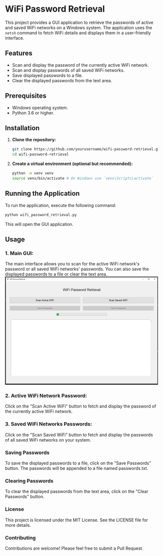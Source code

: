 # WiFi Password Retrieval

This project provides a GUI application to retrieve the passwords of active and saved WiFi networks on a Windows system. The application uses the `netsh` command to fetch WiFi details and displays them in a user-friendly interface.

## Features

- Scan and display the password of the currently active WiFi network.
- Scan and display passwords of all saved WiFi networks.
- Save displayed passwords to a file.
- Clear the displayed passwords from the text area.

## Prerequisites

- Windows operating system.
- Python 3.6 or higher.

## Installation

1. **Clone the repository:**

    ```bash
    git clone https://github.com/yourusername/wifi-password-retrieval.git
    cd wifi-password-retrieval
    ```

2. **Create a virtual environment (optional but recommended):**

    ```bash
    python -m venv venv
    source venv/bin/activate # On Windows use `venv\Scripts\activate`
    ```

## Running the Application

To run the application, execute the following command:

```bash
python wifi_password_retrieval.py
```

This will open the GUI application.

## Usage

### 1.	Main GUI:
The main interface allows you to scan for the active WiFi network's password or all saved WiFi networks' passwords. You can also save the displayed passwords to a file or clear the text area.
![Main GUI](wifi_scanner.png)

### 2.	Active WiFi Network Password:
Click on the "Scan Active WiFi" button to fetch and display the password of the currently active WiFi network.

### 3.	Saved WiFi Networks Passwords:
Click on the "Scan Saved WiFi" button to fetch and display the passwords of all saved WiFi networks on your system.

### Saving Passwords
To save the displayed passwords to a file, click on the "Save Passwords" button. The passwords will be appended to a file named passwords.txt.

### Clearing Passwords
To clear the displayed passwords from the text area, click on the "Clear Passwords" button.

### License
This project is licensed under the MIT License. See the LICENSE file for more details.

### Contributing
Contributions are welcome! Please feel free to submit a Pull Request.


